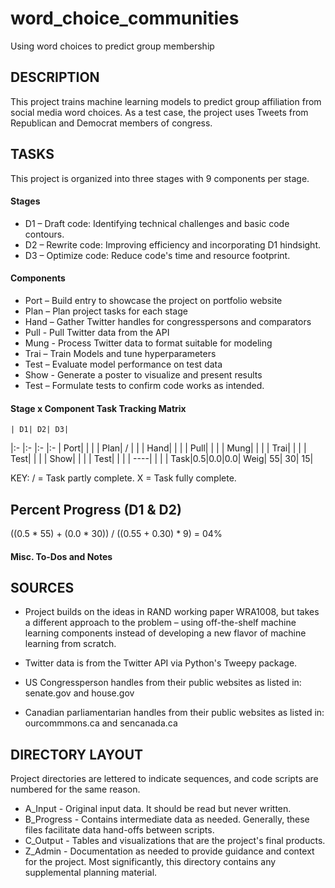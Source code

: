 # word_choice_communities
Using word choices to predict group membership

## DESCRIPTION

This project trains machine learning models to predict group affiliation from
social media word choices.  As a test case, the project uses Tweets from
 Republican and Democrat members of congress.

## TASKS

This project is organized into three stages with 9 components per stage.

#### Stages

+ D1 – Draft code: Identifying technical challenges and basic code contours.
+ D2 – Rewrite code: Improving efficiency and incorporating D1 hindsight.
+ D3 – Optimize code: Reduce code's time and resource footprint.

#### Components

+ Port – Build entry to showcase the project on portfolio website
+ Plan – Plan project tasks for each stage
+ Hand – Gather Twitter handles for congresspersons and comparators
+ Pull - Pull Twitter data from the API
+ Mung - Process Twitter data to format suitable for modeling
+ Trai – Train Models and tune hyperparameters
+ Test – Evaluate model performance on test data
+ Show - Generate a poster to visualize and present results
+ Test – Formulate tests to confirm code works as intended.

#### Stage x Component Task Tracking Matrix

    | D1| D2| D3|
|:- |:- |:- |:- |
Port|   |   |   |
Plan| / |   |   |
Hand|   |   |   |
Pull|   |   |   |
Mung|   |   |   |
Trai|   |   |   |
Test|   |   |   |
Show|   |   |   |
Test|   |   |   |
----|   |   |   |
Task|0.5|0.0|0.0|
Weig| 55| 30| 15|

KEY:
/ = Task partly complete.
X = Task fully complete.

## Percent Progress (D1 & D2)

((0.5 * 55) + (0.0 * 30)) / ((0.55 + 0.30) * 9) = 04%

#### Misc. To-Dos and Notes

## SOURCES

+ Project builds on the ideas in RAND working paper WRA1008, but takes a
different approach to the problem – using off-the-shelf machine learning
components instead of developing a new flavor of machine learning from scratch.

+ Twitter data is from the Twitter API via Python's Tweepy package.

+ US Congressperson handles from their public websites as listed in: senate.gov
and house.gov

+ Canadian parliamentarian handles from their public websites as listed in: ourcommmons.ca and sencanada.ca

## DIRECTORY LAYOUT
Project directories are lettered to indicate sequences, and code scripts are
numbered for the same reason.
+ A_Input - Original input data.  It should be read but never written.
+ B_Progress - Contains intermediate data as needed.  Generally, these files
facilitate data hand-offs between scripts.
+ C_Output - Tables and visualizations that are the project's final products.
+ Z_Admin - Documentation as needed to provide guidance and context for the
project. Most significantly, this directory contains any supplemental planning material.
